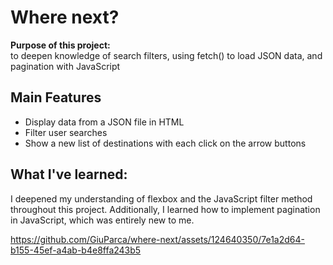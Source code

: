 <h1>Where next?</h1>

<p><strong>Purpose of this project:</strong><br>
to deepen knowledge of search filters, using fetch() to load JSON data, and pagination with JavaScript</p>

<h2>Main Features</h2>

<ul>
<li>Display data from a JSON file in HTML</li>
<li>Filter user searches</li>
<li>Show a new list of destinations with each click on the arrow buttons</li>
</ul>

<h2>What I&#39;ve learned:</h2>
<p> I deepened my understanding of flexbox and the JavaScript filter method throughout this project. Additionally, I learned how to implement pagination in JavaScript, which was entirely new to me.</p>





https://github.com/GiuParca/where-next/assets/124640350/7e1a2d64-b155-45ef-a4ab-b4e8ffa243b5

